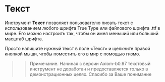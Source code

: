 # Текст

Инструмент **Текст** позволяет пользователю писать текст с использованием любого шрифта True Type или файлового шрифта .ttf в мире. Его можно настроить так, чтобы он имел меньший или больший масштаб шрифта.

Просто напишите нужный текст в поле «Текст» и щелкните правой кнопкой мыши, чтобы поместить его в мир с помощью гизмо.

>> Примечание. Начиная с версии Axiom-b0.97 текстовый инструмент не доработан и предоставляется только в демонстрационных целях. Спасибо за Ваше понимание
